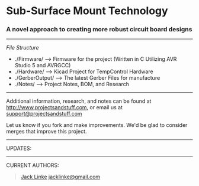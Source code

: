 # Sub-Surface Mount Technology #
### A novel approach to creating more robust circuit board designs ###



---

*File Structure*

* ./Firmware/ --> Firmware for the project (Written in C Utilizing AVR Studio 5 and AVRGCC)
* ./Hardware/ --> Kicad Project for TempControl Hardware
* ./GerberOutput/ --> The latest Gerber Files for manufacture
* ./Notes/ --> Project Notes, BOM, and Research

---

Additional information, research, and notes can be found at http://www.projectsandstuff.com, or email us at support@projectsandstuff.com

Let us know if you fork and make improvements. We'd be glad to consider merges that improve this project.

---

UPDATES:


---

CURRENT AUTHORS:

> [Jack Linke](http://www.jacklinke.com)
jacklinke@gmail.com